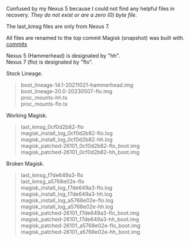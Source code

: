 Confused by my Nexus 5 because I could not find any helpful files in recovery.
<i>They do not exist or are a zero (0) byte file.</i>

The last_kmsg files are only from Nexus 7.

All files are renamed to the top commit Magisk (snapshot) was built with.<br>
[commits](https://github.com/topjohnwu/Magisk/commits/master)

Nexus 5 (Hammerhead) is designated by "hh".<br>
Nexus 7 (flo) is designated by "flo".<br>

Stock Lineage.<br>
>boot_lineage-14.1-20211021-hammerhead.img<br>
boot_lineage-20.0-20230507-flo.img<br>
proc_mounts-hh.tx<br>
proc_mounts-flo.tx<br>

Working Magisk.<br>
>last_kmsg_0cf0d2b82-flo<br>
magisk_install_log_0cf0d2b82-flo.log<br>
magisk_install_log_0cf0d2b82-hh.log<br>
magisk_patched-26101_0cf0d2b82-flo_boot.img<br>
magisk_patched-26101_0cf0d2b82-hh_boot.img<br>

Broken Magisk.<br>
>last_kmsg_f7de649a3-flo<br>
last_kmsg_a5768e02e-flo<br>
magisk_install_log_f7de649a3-flo.log<br>
magisk_install_log_f7de649a3-hh.log<br>
magisk_install_log_a5768e02e-flo.log<br>
magisk_install_log_a5768e02e-hh.log<br>
magisk_patched-26101_f7de649a3-flo_boot.img<br>
magisk_patched-26101_f7de649a3-hh_boot.img<br>
magisk_patched-26101_a5768e02e-flo_boot.img<br>
magisk_patched-26101_a5768e02e-hh_boot.img<br>


